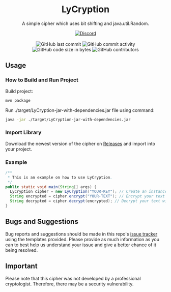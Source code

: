 <h1 align="center">LyCryption</h1>

<p align="center">A simple cipher which uses bit shifting and java.util.Random.</p>

<div align="center">
    <a href="https://discord.gg/5UmsQP4MFH"><img src="https://img.shields.io/discord/610120595765723137?logo=discord" alt="Discord"/></a>
    <br><br>
    <img src="https://img.shields.io/github/last-commit/Lyzev/LyCryption" alt="GitHub last commit"/>
    <img src="https://img.shields.io/github/commit-activity/w/Lyzev/LyCryption" alt="GitHub commit activity"/>
    <br>
    <img src="https://img.shields.io/github/languages/code-size/Lyzev/LyCryption" alt="GitHub code size in bytes"/>
    <img src="https://img.shields.io/github/contributors/Lyzev/LyCryption" alt="GitHub contributors"/>
</div>

## Usage

### How to Build and Run Project
Build project: 
```bash
mvn package
```
Run ./target/LyCryption-jar-with-dependencies.jar file using command:
```bash
java -jar ./target/LyCryption-jar-with-dependencies.jar
```

### Import Library
Download the newest version of the cipher on [Releases](https://github.com/Lyzev/LyCryption/realeases) and import into your project.

### Example
```java
/**
 * This is an example on how to use LyCryption.
 */
public static void main(String[] args) {
  LyCryption cipher = new LyCryption("YOUR-KEY"); // Create an instance of LyCryption with your own key
  String encrypted = cipher.encrypt("YOUR-TEXT"); // Encrypt your text with the method encrypt of the instance
  String decrypted = cipher.decrypt(encrypted); // Decrypt your text with the method decrypt of the instance
}
```

## Bugs and Suggestions
Bug reports and suggestions should be made in this repo's [issue tracker](https://github.com/Lyzev/LyCryption/issues) using the templates provided. Please provide as much information as you can to best help us understand your issue and give a better chance of it being resolved.

## Important
Please note that this cipher was not developed by a professional cryptologist. Therefore, there may be a security vulnerability.
